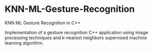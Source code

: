 # KNN-ML-Gesture-Recognition
KNN ML Gesture Recognition in C++

Implementation of a gesture recognition C++ application using image processing techniques and k-nearest neighbors supervised machine learning algorithm.
